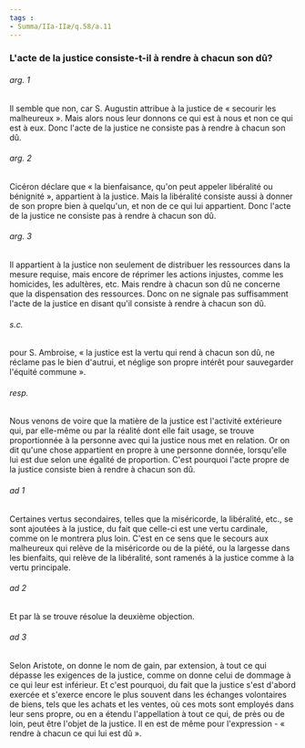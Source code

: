 ```yaml
---
tags : 
- Summa/IIa-IIæ/q.58/a.11
---
```


### L'acte de la justice consiste-t-il à rendre à chacun son dû?

###### arg. 1
Il semble que non, car S. Augustin attribue à la justice de « secourir les malheureux ». Mais alors nous leur donnons ce qui est à nous et non ce qui est à eux. Donc l'acte de la justice ne consiste pas à rendre à chacun son dû. 

###### arg. 2
Cicéron déclare que « la bienfaisance, qu'on peut appeler libéralité ou bénignité », appartient à la justice. Mais la libéralité consiste aussi à donner de son propre bien à quelqu'un, et non de ce qui lui appartient. Donc l'acte de la justice ne consiste pas à rendre à chacun son dû. 

###### arg. 3
Il appartient à la justice non seulement de distribuer les ressources dans la mesure requise, mais encore de réprimer les actions injustes, comme les homicides, les adultères, etc. Mais rendre à chacun son dû ne concerne que la dispensation des ressources. Donc on ne signale pas suffisamment l'acte de la justice en disant qu'il consiste à rendre à chacun son dû. 

###### s.c.
pour S. Ambroise, « la justice est la vertu qui rend à chacun son dû, ne réclame pas le bien d'autrui, et néglige son propre intérêt pour sauvegarder l'équité commune ». 

###### resp.
Nous venons de voire que la matière de la justice est l'activité extérieure qui, par elle-même ou par la réalité dont elle fait usage, se trouve proportionnée à la personne avec qui la justice nous met en relation. Or on dit qu'une chose appartient en propre à une personne donnée, lorsqu'elle lui est due selon une égalité de proportion. C'est pourquoi l'acte propre de la justice consiste bien à rendre à chacun son dû. 

###### ad 1
Certaines vertus secondaires, telles que la miséricorde, la libéralité, etc., se sont ajoutées à la justice, du fait que celle-ci est une vertu cardinale, comme on le montrera plus loin. C'est en ce sens que le secours aux malheureux qui relève de la miséricorde ou de la piété, ou la largesse dans les bienfaits, qui relève de la libéralité, sont ramenés à la justice comme à la vertu principale. 

###### ad 2
Et par là se trouve résolue la deuxième objection. 

###### ad 3
Selon Aristote, on donne le nom de gain, par extension, à tout ce qui dépasse les exigences de la justice, comme on donne celui de dommage à ce qui leur est inférieur. Et c'est pourquoi, du fait que la justice s'est d'abord exercée et s'exerce encore le plus souvent dans les échanges volontaires de biens, tels que les achats et les ventes, où ces mots sont employés dans leur sens propre, ou en a étendu l'appellation à tout ce qui, de près ou de loin, peut être l'objet de la justice. Il en est de même pour l'expression - « rendre à chacun ce qui lui est dû ». 

